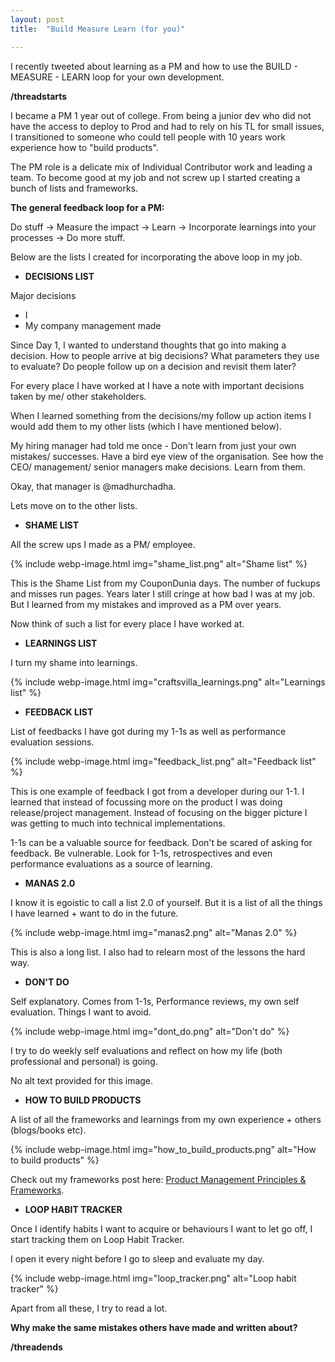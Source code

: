```yaml
---
layout: post
title:  "Build Measure Learn (for you)"

---
```

I recently tweeted about learning as a PM and how to use the BUILD - MEASURE - LEARN loop for your own development.

**/threadstarts**

I became a PM 1 year out of college. From being a junior dev who did not have the access to deploy to Prod and had to rely on his TL for small issues, I transitioned to someone who could tell people with 10 years work experience how to "build products".

The PM role is a delicate mix of Individual Contributor work and leading a team. To become good at my job and not screw up I started creating a bunch of lists and frameworks.

**The general feedback loop for a PM:**

Do stuff -> Measure the impact -> Learn -> Incorporate learnings into your processes -> Do more stuff.

Below are the lists I created for incorporating the above loop in my job.

 + **DECISIONS LIST**

Major decisions

 + I
 + My company management made

Since Day 1, I wanted to understand thoughts that go into making a decision. How to people arrive at big decisions? What parameters they use to evaluate? Do people follow up on a decision and revisit them later?

For every place I have worked at I have a note with important decisions taken by me/ other stakeholders.

When I learned something from the decisions/my follow up action items I would add them to my other lists (which I have mentioned below).

My hiring manager had told me once - Don't learn from just your own mistakes/ successes. Have a bird eye view of the organisation. See how the CEO/ management/ senior managers make decisions. Learn from them.

Okay, that manager is @madhurchadha.

Lets move on to the other lists.

 + **SHAME LIST**

All the screw ups I made as a PM/ employee.

{% include webp-image.html img="shame_list.png" alt="Shame list" %}

This is the Shame List from my CouponDunia days. The number of fuckups and misses run pages. Years later I still cringe at how bad I was at my job. But I learned from my mistakes and improved as a PM over years.

Now think of such a list for every place I have worked at.

 + **LEARNINGS LIST**

 I turn my shame into learnings.

 {% include webp-image.html img="craftsvilla_learnings.png" alt="Learnings list" %}

 + **FEEDBACK LIST**

List of feedbacks I have got during my 1-1s as well as performance evaluation sessions.

{% include webp-image.html img="feedback_list.png" alt="Feedback list" %}

This is one example of feedback I got from a developer during our 1-1. I learned that instead of focussing more on the product I was doing release/project management. Instead of focusing on the bigger picture I was getting to much into technical implementations.

1-1s can be a valuable source for feedback. Don't be scared of asking for feedback. Be vulnerable. Look for 1-1s, retrospectives and even performance evaluations as a source of learning.

 + **MANAS 2.0**

I know it is egoistic to call a list 2.0 of yourself. But it is a list of all the things I have learned + want to do in the future.

{% include webp-image.html img="manas2.png" alt="Manas 2.0" %}

This is also a long list. I also had to relearn most of the lessons the hard way.

 + **DON'T DO**

Self explanatory. Comes from 1-1s, Performance reviews, my own self evaluation. Things I want to avoid.

{% include webp-image.html img="dont_do.png" alt="Don't do" %}

I try to do weekly self evaluations and reflect on how my life (both professional and personal) is going.

No alt text provided for this image.

 + **HOW TO BUILD PRODUCTS**

A list of all the frameworks and learnings from my own experience + others (blogs/books etc).

{% include webp-image.html img="how_to_build_products.png" alt="How to build products" %}

Check out my frameworks post here: [Product Management Principles & Frameworks](https://manassaloi.com/2020/03/05/pm-frameworks.html).

 + **LOOP HABIT TRACKER**

Once I identify habits I want to acquire or behaviours I want to let go off, I start tracking them on Loop Habit Tracker.

I open it every night before I go to sleep and evaluate my day.

{% include webp-image.html img="loop_tracker.png" alt="Loop habit tracker" %}

Apart from all these, I try to read a lot.

**Why make the same mistakes others have made and written about?**

**/threadends**

